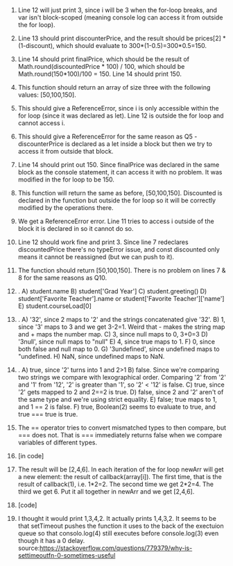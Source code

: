 1) Line 12 will just print 3, since i will be 3 when the for-loop breaks, and var isn't block-scoped (meaning console log can access it from outside the for loop).
2) Line 13 should print discounterPrice, and the result should be prices[2] * (1-discount), which should evaluate to 300*(1-0.5)=300*0.5=150.
3) Line 14 should print finalPrice, which should be the result of Math.round(discountedPrice * 100) / 100, which should be Math.round(150*100)/100 = 150. Line 14 should print 150.
4) This function should return an array of size three with the following values: [50,100,150].
5) This should give a ReferenceError, since i is only accessible within the for loop (since it was declared as let). Line 12 is outside the for loop and cannot access i.
6) This should give a ReferenceError for the same reason as Q5 - discounterPrice is declared as a let inside a block but then we try to access it from outside that block.
7) Line 14 should print out 150. Since finalPrice was declared in the same block as the console statement, it can access it with no problem. It was modified in the for loop to be 150.
8) This function will return the same as before, [50,100,150]. Discounted is declared in the function but outside the for loop so it will be correctly modified by the operations there. 
9) We get a ReferenceError error. Line 11 tries to access i outside of the block it is declared in so it cannot do so. 
10) Line 12 should work fine and print 3. Since line 7 redeclares discountedPrice there's no typeError issue, and const discounted only means it cannot be reassigned (but we can push to it).
11) The function should return [50,100,150]. There is no problem on lines 7 & 8 for the same reasons as Q10.
12)  .
     A)   student.name
     B)   student['Grad Year']
     C)   student.greeting()
     D)   student['Favorite Teacher'].name or student['Favorite Teacher']['name']
     E)   student.courseLoad[0]
13) .
    A)   '32', since 2 maps to '2' and the strings concatenated give '32'.
    B)   1, since '3' maps to 3 and we get 3-2=1. Weird that - makes the string map and + maps the number map.
    C)   3, since null maps to 0, 3+0=3
    D)   '3null', since null maps to "null"
    E)   4, since true maps to 1.
    F)   0, since both false and null map to 0.
    G)   '3undefined', since undefined maps to "undefined.
    H)   NaN, since undefined maps to NaN.

14) .
    A)   true, since '2' turns into 1 and 2>1
    B)   false. Since we're comparing two strings we compare with lexographical order. Comparing '2' from '2' and '1' from '12', '2' is greater than '1', so '2' < '12' is false.
    C)    true, since '2' gets mapped to 2 and 2==2 is true.
    D)    false, since 2 and '2' aren't of the same type and we're using strict equality.
    E)    false; true maps to 1, and 1 == 2 is false.
    F)    true, Boolean(2) seems to evaluate to true, and true === true is true.
15) The == operator tries to convert mismatched types to then compare, but === does not. That is === immediately returns false when we compare variables of different types.
16) [in code]
17) The result will be [2,4,6]. In each iteration of the for loop newArr will get a new element: the result of callback(array[i]). The first time, that is the result of callback(1), i.e. 1\*2=2. The second time we get 2\*2=4. The third we get 6. Put it all together in newArr and we get [2,4,6].
18) [code]
19) I thought it would print 1,3,4,2. It actually prints 1,4,3,2. It seems to be that setTimeout pushes the function it uses to the back of the exectuion queue so that consolo.log(4) still executes before console.log(3) even though it has a 0 delay. 
source:https://stackoverflow.com/questions/779379/why-is-settimeoutfn-0-sometimes-useful